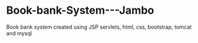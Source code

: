 # Book-bank-System---Jambo
Book bank system created using JSP servlets, html, css, bootstrap, tomcat and mysql
